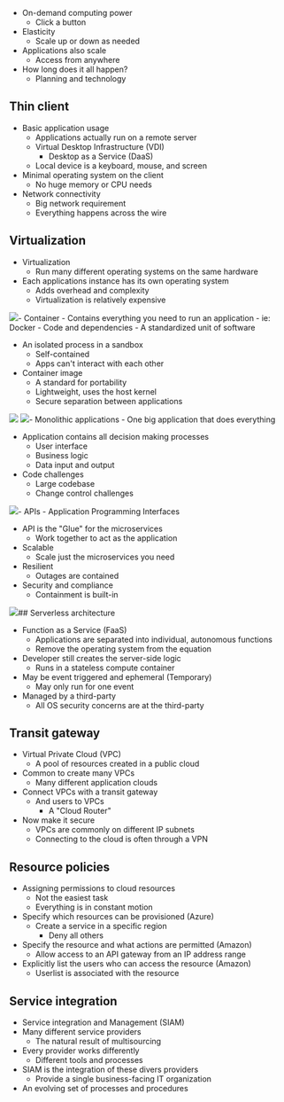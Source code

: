 - On-demand computing power
	- Click a button
- Elasticity
	- Scale up or down as needed
- Applications also scale
	- Access from anywhere
- How long does it all happen?
	- Planning and technology

## Thin client
- Basic application usage
	- Applications actually run on a remote server
	- Virtual Desktop Infrastructure (VDI)
		- Desktop as a Service (DaaS)
	- Local device is a keyboard, mouse, and screen
- Minimal operating system on the client
	- No huge memory or CPU needs
- Network connectivity
	- Big network requirement
	- Everything happens across the wire

## Virtualization
- Virtualization
	- Run many different operating systems on the same hardware
- Each applications instance has its own operating system
	- Adds overhead and complexity
	- Virtualization is relatively expensive

![](Images/Pasted%20image%2020240416183653.png)- Container
	- Contains everything you need to run an application
		- ie: Docker
	- Code and dependencies
	- A standardized unit of software
- An isolated process in a sandbox
	- Self-contained
	- Apps can't interact with each other
- Container image
	- A standard for portability
	- Lightweight, uses the host kernel
	- Secure separation between applications

![](Images/Pasted%20image%2020240416183826.png)
![](Images/Pasted%20image%2020240416183947.png)- Monolithic applications
	- One big application that does everything
- Application contains all decision making processes
	- User interface
	- Business logic
	- Data input and output
- Code challenges
	- Large codebase
	- Change control challenges

![](Images/Pasted%20image%2020240416184141.png)- APIs
	- Application Programming Interfaces
- API is the "Glue" for the microservices
	- Work together to act as the application
- Scalable
	- Scale just the microservices you need
- Resilient
	- Outages are contained
- Security and compliance
	- Containment is built-in

![](Images/Pasted%20image%2020240416193213.png)## Serverless architecture
- Function as a Service (FaaS)
	- Applications are separated into individual, autonomous functions
	- Remove the operating system from the equation
- Developer still creates the server-side logic
	- Runs in a stateless compute container
- May be event triggered and ephemeral (Temporary)
	- May only run for one event
- Managed by a third-party
	- All OS security concerns are at the third-party

## Transit gateway
- Virtual Private Cloud (VPC)
	- A pool of resources created in a public cloud
- Common to create many VPCs
	- Many different application clouds
- Connect VPCs with a transit gateway
	- And users to VPCs
		- A "Cloud Router"
- Now make it secure
	- VPCs are commonly on different IP subnets
	- Connecting to the cloud is often through a VPN

## Resource policies
- Assigning permissions to cloud resources
	- Not the easiest task
	- Everything is in constant motion
- Specify which resources can be provisioned (Azure)
	- Create a service in a specific region
		- Deny all others
- Specify the resource and what actions are permitted (Amazon)
	- Allow access to an API gateway from an IP address range
- Explicitly list the users who can access the resource (Amazon)
	- Userlist is associated with the resource

## Service integration
- Service integration and Management (SIAM)
- Many different service providers
	- The natural result of multisourcing
- Every provider works differently
	- Different tools and processes
- SIAM is the integration of these divers providers
	- Provide a single business-facing IT organization
- An evolving set of processes and procedures

